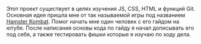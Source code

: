 Этот проект существует в целях изучения JS, CSS, HTML и функций Git. Основная идея пришла мне от так называемой игры под названием [Hamster Kombat](https://ru.wikipedia.org/wiki/Hamster_Kombat). Помог начать мне один человек с его гайдом на ютубе. После написания основы кода по гайду я начал дописывать его под себя, а также тестировать фишки которые я изучаю по ходу дела.